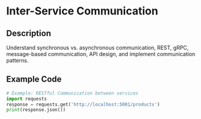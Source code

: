 # Inter-Service Communication

## Description
Understand synchronous vs. asynchronous communication, REST, gRPC, message-based communication, API design, and implement communication patterns.

## Example Code
```python
# Example: RESTful Communication between services
import requests
response = requests.get('http://localhost:5001/products')
print(response.json())
```

